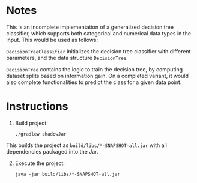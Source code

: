 # Notes
This is an incomplete implementation of a generalized decision tree classifier, which supports both categorical and numerical 
data types in the input. This would be used as follows:

`DecisionTreeClassifier` initializes the decision tree classifier with different parameters, and the data structure `DecisionTree`.

`DecisionTree` contains the logic to train the decision tree, by computing dataset splits based on information gain. On a completed variant, it would also complete functionalities to predict the class for a given data point.

# Instructions
1. Build project:

   `./gradlew shadowJar`

This builds the project as  `build/libs/*-SNAPSHOT-all.jar` with all dependencies packaged into the Jar.

2. Execute the project:

    `java -jar build/libs/*-SNAPSHOT-all.jar`